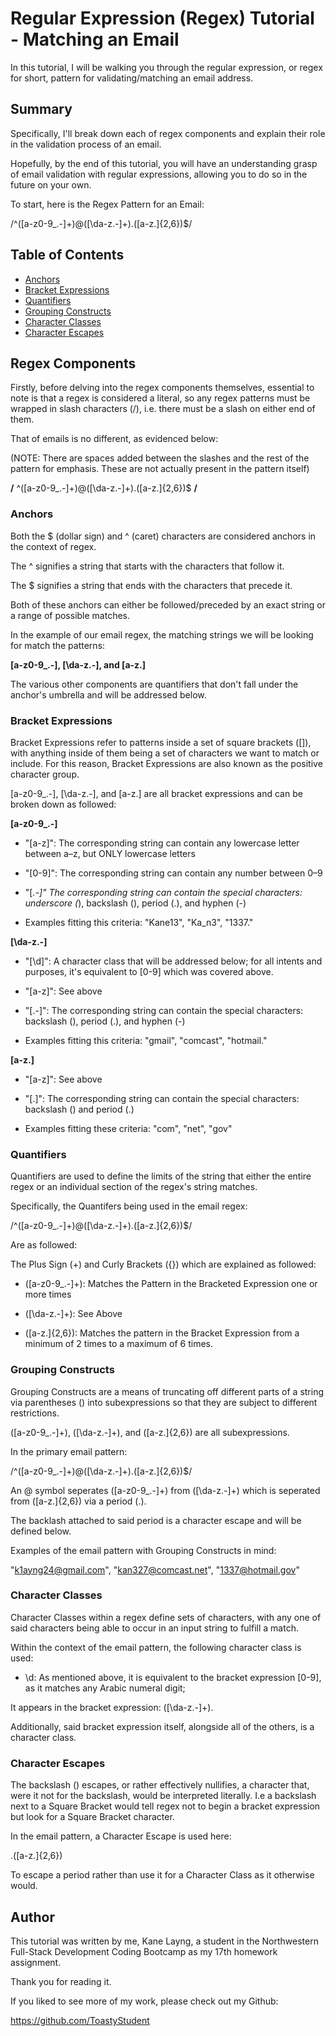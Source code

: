 # Regular Expression (Regex) Tutorial - Matching an Email

In this tutorial, I will be walking you through the regular expression, or regex for short, pattern for validating/matching an email address.

## Summary

Specifically, I'll break down each of regex components and explain their role in the validation process of an email. 

Hopefully, by the end of this tutorial, you will have an understanding grasp of email validation with regular expressions, allowing you to do so in the future on your own.

To start, here is the Regex Pattern for an Email:

/^([a-z0-9_\.-]+)@([\da-z\.-]+)\.([a-z\.]{2,6})$/

## Table of Contents

- [Anchors](#anchors)
- [Bracket Expressions](#bracket-expressions)
- [Quantifiers](#quantifiers)
- [Grouping Constructs](#grouping-constructs)
- [Character Classes](#character-classes)
- [Character Escapes](#character-escapes)

## Regex Components

Firstly, before delving into the regex components themselves, essential to note is that a regex is considered a literal, so any regex patterns must be wrapped in slash characters (/), i.e. there must be a slash on either end of them.

That of emails is no different, as evidenced below:

(NOTE: There are spaces added between the slashes and the rest of the pattern for emphasis. These are not actually present in the pattern itself)

<b>/</b> ^([a-z0-9_\.-]+)@([\da-z\.-]+)\.([a-z\.]{2,6})$ <b>/</b>

### Anchors

Both the $ (dollar sign) and ^ (caret) characters are considered anchors in the context of regex.

The ^ signifies a string that starts with the characters that follow it.

The $ signifies a string that ends with the characters that precede it. 

Both of these anchors can either be followed/preceded by an exact string or a range of possible matches.

In the example of our email regex, the matching strings we will be looking for match the patterns:

**[a-z0-9_\.-], [\da-z\.-], and [a-z\.]**

The various other components are quantifiers that don't fall under the anchor's umbrella and will be addressed below.

### Bracket Expressions

Bracket Expressions refer to patterns inside a set of square brackets ([]), with anything inside of them being a set of characters we want to match or include. For this reason, Bracket Expressions are also known as the positive character group.

[a-z0-9_\.-], [\da-z\.-], and [a-z\.] are all bracket expressions and can be broken down as followed:

**[a-z0-9_\.-]**

* "[a-z]": The corresponding string can contain any lowercase letter between a–z, but ONLY lowercase letters

* "[0-9]": The corresponding string can contain any number between 0–9

* "[_\.-]" The corresponding string can contain the special characters: underscore (_), backslash (\), period (.), and hyphen (-)

* Examples fitting this criteria: "Kane13", "Ka_n3\", "1337."

**[\da-z\.-]**

* "[\d]": A character class that will be addressed below; for all intents and purposes, it's equivalent to [0-9] which was covered above.

* "[a-z]": See above

* "[\.-]": The corresponding string can contain the special characters: backslash (\), period (.), and hyphen (-)

* Examples fitting this criteria: "gmail", "comcast", "hotmail."

**[a-z\.]**

* "[a-z]": See above

* "[\.]": The corresponding string can contain the special characters: backslash (\) and period (.)

* Examples fitting these criteria: "com", "net", "gov"

### Quantifiers

Quantifiers are used to define the limits of the string that either the entire regex or an individual section of the regex's string matches.

Specifically, the Quantifers being used in the email regex:

/^([a-z0-9_\.-]+)@([\da-z\.-]+)\.([a-z\.]{2,6})$/

Are as followed:

The Plus Sign (+) and Curly Brackets ({}) which are explained as followed:

* ([a-z0-9_\.-]+): Matches the Pattern in the Bracketed Expression one or more times

* ([\da-z\.-]+): See Above

* ([a-z\.]{2,6}): Matches the pattern in the Bracket Expression from a minimum of 2 times to a maximum of 6 times.


### Grouping Constructs

Grouping Constructs are a means of truncating off different parts of a string via parentheses () into subexpressions so that they are subject to different restrictions.

([a-z0-9_\.-]+), ([\da-z\.-]+), and ([a-z\.]{2,6}) are all subexpressions.

In the primary email pattern:

/^([a-z0-9_\.-]+)@([\da-z\.-]+)\.([a-z\.]{2,6})$/

An @ symbol seperates ([a-z0-9_\.-]+) from ([\da-z\.-]+) which is seperated from ([a-z\.]{2,6}) via a period (.).

The backlash attached to said period is a character escape and will be defined below.

Examples of the email pattern with Grouping Constructs in mind:

"k1ayng24@gmail.com", "kan327@comcast.net", "1337@hotmail.gov"

### Character Classes

Character Classes within a regex define sets of characters, with any one of said characters being able to occur in an input string to fulfill a match.

Within the context of the email pattern, the following character class is used:

* \d: As mentioned above, it is equivalent to the bracket expression [0-9], as it matches any Arabic numeral digit;

It appears in the bracket expression: ([\da-z\.-]+).

Additionally, said bracket expression itself, alongside all of the others, is a character class.

### Character Escapes

The backslash (\) escapes, or rather effectively nullifies, a character that, were it not for the backslash, would be interpreted literally. I.e a backslash next to a Square Bracket would tell regex not to begin a bracket expression but look for a Square Bracket character.

In the email pattern, a Character Escape is used here:

\.([a-z\.]{2,6})

To escape a period rather than use it for a Character Class as it otherwise would.

## Author

This tutorial was written by me, Kane Layng, a student in the Northwestern Full-Stack Development Coding Bootcamp as my 17th homework assignment.

Thank you for reading it.

If you liked to see more of my work, please check out my Github:

https://github.com/ToastyStudent

